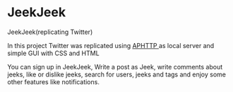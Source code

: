 # JeekJeek
JeekJeek(replicating Twitter)

In this project Twitter was replicated using <a href="https://github.com/UTAP/APHTTP"> APHTTP </a> as local server and simple GUI with CSS and HTML 

You can sign up in JeekJeek, Write a post as Jeek, write comments about jeeks, like or dislike jeeks, search for users, jeeks and tags and enjoy some other features like notifications.
